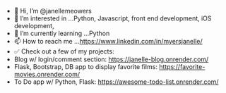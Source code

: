 - 👋 Hi, I’m @janellemeowers
- 👀 I’m interested in ...Python, Javascript, front end development, iOS development, 
- 🌱 I’m currently learning ...Python
- 📫 How to reach me ...https://www.linkedin.com/in/myersjanelle/
- ✅ Check out a few of my projects:
- Blog w/ login/comment section: https://janelle-blog.onrender.com/ 
- Flask, Bootstrap, DB app to display favorite films: https://favorite-movies.onrender.com/
- To Do app w/ Python, Flask: https://awesome-todo-list.onrender.com/

<!---
janellemeowers/janellemeowers is a ✨ special ✨ repository because its `README.md` (this file) appears on your GitHub profile.
You can click the Preview link to take a look at your changes.
--->
